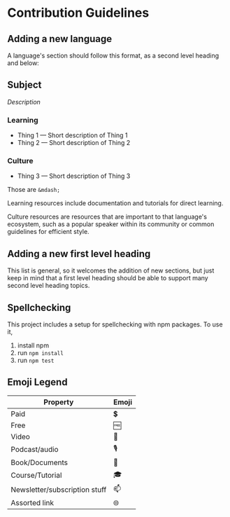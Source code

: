 # Contribution Guidelines

## Adding a new language

A language's section should follow this format, as a second level heading and
below:

## Subject
*Description*
### Learning
* Thing 1 &mdash; Short description of Thing 1
* Thing 2 &mdash; Short description of Thing 2
### Culture
* Thing 3 &mdash; Short description of Thing 3

Those are `&mdash;` 

Learning resources include documentation and tutorials for direct learning.

Culture resources are resources that are important to that language's ecosystem,
such as a popular speaker within its community or common guidelines for
efficient style.

## Adding a new first level heading

This list is general, so it welcomes the addition of new sections, but just keep
in mind that a first level heading should be able to support many second level
heading topics.

## Spellchecking

This project includes a setup for spellchecking with npm packages. To use it,

1) install npm
2) run `npm install`
3) run `npm test`

## Emoji Legend
| Property      | Emoji
| ------------- | -----
| Paid  | 💲 
| Free | 🆓
| Video | 🎥
| Podcast/audio | 🎙
| Book/Documents | 📘
| Course/Tutorial | 🎓
| Newsletter/subscription stuff | 📫
| Assorted link | 🌐
